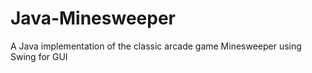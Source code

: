 # Java-Minesweeper
A Java implementation of the classic arcade game Minesweeper using Swing for GUI
